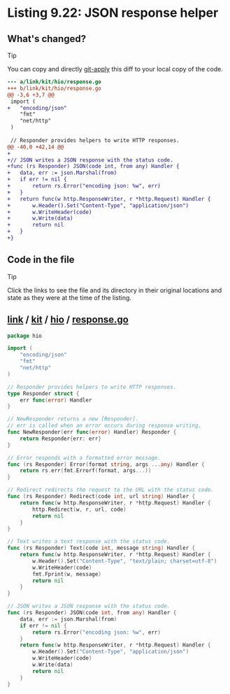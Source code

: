 # Listing 9.22: JSON response helper

## What's changed?

> [!TIP]
> You can copy and directly [git-apply](https://tldr.inbrowser.app/pages/common/git-apply) this diff to your local copy of the code.

```diff
--- a/link/kit/hio/response.go
+++ b/link/kit/hio/response.go
@@ -3,6 +3,7 @@
 import (
+	"encoding/json"
 	"fmt"
 	"net/http"
 )
 
 // Responder provides helpers to write HTTP responses.
@@ -40,0 +42,14 @@
+
+// JSON writes a JSON response with the status code.
+func (rs Responder) JSON(code int, from any) Handler {
+	data, err := json.Marshal(from)
+	if err != nil {
+		return rs.Error("encoding json: %w", err)
+	}
+	return func(w http.ResponseWriter, r *http.Request) Handler {
+		w.Header().Set("Content-Type", "application/json")
+		w.WriteHeader(code)
+		w.Write(data)
+		return nil
+	}
+}

```
## Code in the file

> [!TIP]
> Click the links to see the file and its directory in their original locations and state as they were at the time of the listing.

## [link](https://github.com/inancgumus/gobyexample/blob/1d23e9bd42bfa24fcbb25dd3ce9d30e9be4b4aef/link) / [kit](https://github.com/inancgumus/gobyexample/blob/1d23e9bd42bfa24fcbb25dd3ce9d30e9be4b4aef/link/kit) / [hio](https://github.com/inancgumus/gobyexample/blob/1d23e9bd42bfa24fcbb25dd3ce9d30e9be4b4aef/link/kit/hio) / [response.go](https://github.com/inancgumus/gobyexample/blob/1d23e9bd42bfa24fcbb25dd3ce9d30e9be4b4aef/link/kit/hio/response.go)

```go
package hio

import (
	"encoding/json"
	"fmt"
	"net/http"
)

// Responder provides helpers to write HTTP responses.
type Responder struct {
	err func(error) Handler
}

// NewResponder returns a new [Responder].
// err is called when an error occurs during response writing.
func NewResponder(err func(error) Handler) Responder {
	return Responder{err: err}
}

// Error responds with a formatted error message.
func (rs Responder) Error(format string, args ...any) Handler {
	return rs.err(fmt.Errorf(format, args...))
}

// Redirect redirects the request to the URL with the status code.
func (rs Responder) Redirect(code int, url string) Handler {
	return func(w http.ResponseWriter, r *http.Request) Handler {
		http.Redirect(w, r, url, code)
		return nil
	}
}

// Text writes a text response with the status code.
func (rs Responder) Text(code int, message string) Handler {
	return func(w http.ResponseWriter, r *http.Request) Handler {
		w.Header().Set("Content-Type", "text/plain; charset=utf-8")
		w.WriteHeader(code)
		fmt.Fprint(w, message)
		return nil
	}
}

// JSON writes a JSON response with the status code.
func (rs Responder) JSON(code int, from any) Handler {
	data, err := json.Marshal(from)
	if err != nil {
		return rs.Error("encoding json: %w", err)
	}
	return func(w http.ResponseWriter, r *http.Request) Handler {
		w.Header().Set("Content-Type", "application/json")
		w.WriteHeader(code)
		w.Write(data)
		return nil
	}
}
```

